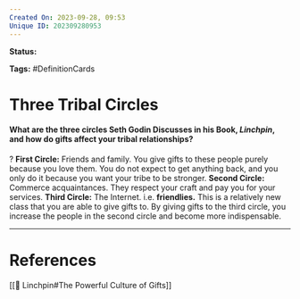 ```yaml
---
Created On: 2023-09-28, 09:53
Unique ID: 202309280953
---
```

**Status:** 

**Tags:** #DefinitionCards 

# Three Tribal Circles

#### What are the three circles Seth Godin Discusses in his Book, *Linchpin*, and how do gifts affect your tribal relationships?
?
**First Circle:** Friends and family. You give gifts to these people purely because you love them. You do not expect to get anything back, and you only do it because you want your tribe to be stronger.
**Second Circle:** Commerce acquaintances. They respect your craft and pay you for your services. 
**Third Circle:** The Internet. i.e. **friendlies.** This is a relatively new class that you are able to give gifts to. By giving gifts to the third circle, you increase the people in the second circle and become more indispensable. 
<!--SR:!2024-09-27,60,230-->



---
# References
[[🔩 Linchpin#The Powerful Culture of Gifts]]